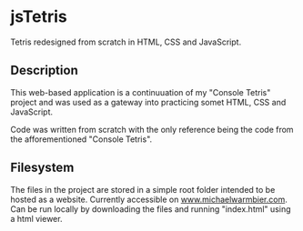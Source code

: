 # jsTetris

Tetris redesigned from scratch in HTML, CSS and JavaScript.

## Description

This web-based application is a continuuation of my "Console Tetris" project and was used as a gateway into practicing somet HTML, CSS and JavaScript.

Code was written from scratch with the only reference being the code from the afforementioned "Console Tetris".

## Filesystem

The files in the project are stored in a simple root folder intended to be hosted as a website. Currently accessible on www.michaelwarmbier.com. Can be run locally by downloading the files and running "index.html" using a html viewer.

